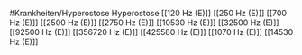 #Krankheiten/Hyperostose
Hyperostose
[[120 Hz (E)]]
[[250 Hz (E)]]
[[700 Hz (E)]]
[[2500 Hz (E)]]
[[2750 Hz (E)]]
[[10530 Hz (E)]]
[[32500 Hz (E)]]
[[92500 Hz (E)]]
[[356720 Hz (E)]]
[[425580 Hz (E)]]
[[1070 Hz (E)]]
[[14530 Hz (E)]]